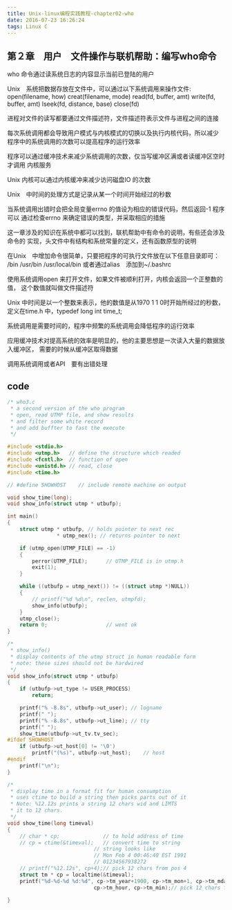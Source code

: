 ```yaml
---
title: Unix-linux编程实践教程-chapter02-who
date: 2016-07-23 16:26:24
tags: Linux C
---
```


## 第２章　用户　文件操作与联机帮助：编写who命令

who 命令通过读系统日志的内容显示当前已登陆的用户

Unix　系统把数据存放在文件中，可以通过以下系统调用来操作文件:
    open(filename, how)
    creat(filename, mode)
    read(fd, buffer, amt)
    write(fd, buffer, amt)
    lseek(fd, distance, base)
    close(fd)

进程对文件的读写都要通过文件描述符，文件描述符表示文件与进程之间的连接

每次系统调用都会导致用户模式与内核模式的切换以及执行内核代码，所以减少
程序中的系统调用的次数可以提高程序的运行效率

程序可以通过缓冲技术来减少系统调用的次数，仅当写缓冲区满或者读缓冲区空时才调用
内核服务

Unix 内核可以通过内核缓冲来减少访问磁盘IO 的次数

Unix　中时间的处理方式是记录从某一个时间开始经过的秒数

当系统调用出错时会把全局变量errno 的值设为相应的错误代码，然后返回-1 程序可以
通过检查errno 来确定错误的类型，并采取相应的措施

这一章涉及的知识在系统中都可以找到，联机帮助中有命令的说明，有些还会涉及命令的
实现，头文件中有结构和系统常量的定义，还有函数原型的说明

在Unix　中增加命令很简单，只要把程序的可执行文件放在以下任意目录即可：
/bin /usr/bin /usr/local/bin   或者通过alias　添加到~/.bashrc

使用系统调用open 来打开文件，如果文件被顺利打开，内核会返回一个正整数的值，
这个数值就叫做文件描述符

Unix 中时间是以一个整数来表示，他的数值是从1970 1 1 0时开始所经过的秒数，
定义在time.h 中，typedef long int time_t;

系统调用是需要时间的，程序中频繁的系统调用会降低程序的运行效率

应用缓冲技术对提高系统的效率是明显的，他的主要思想是一次读入大量的数据放入缓冲区，
需要的时候从缓冲区取得数据

调用系统调用或者API　要有出错处理

## code

``` c
/* who3.c 
 * a second version of the who program
 * open, read UTMP file, and show results
 * and filter some white record
 * and add buffter to fast the execute
 */

#include <stdio.h>
#include <utmp.h>   // define the structure which readed
#include <fcntl.h>  // function of open
#include <unistd.h> // read, close
#include <time.h>

// #define SHOWHOST    // include remote machine on output

void show_time(long);
void show_info(struct utmp * utbufp);

int main()
{
    struct utmp * utbufp, // holds pointer to next rec
                * utmp_nex(); // returns pointer to next

    if (utmp_open(UTMP_FILE) == -1)
    {
        perror(UTMP_FILE);      // UTMP_FILE is in utmp.h
        exit(1);
    }

    while ((utbufp = utmp_next()) != ((struct utmp *)NULL))
    {
        // printf("%d %d\n", reclen, utmpfd);
        show_info(utbufp);
    }
    utmp_close();
    return 0;                   // went ok
}

/* 
 * show_info()
 * display contents of the utmp struct in human readable form
 * note: these sizes should not be hardwired
 */
void show_info(struct utmp * utbufp)
{
    if (utbufp->ut_type != USER_PROCESS)
        return;

    printf("% -8.8s", utbufp->ut_user); // logname
    printf(" ");
    printf("% -8.8s", utbufp->ut_line); // tty
    printf(" ");
    show_time(utbufp->ut_tv.tv_sec);
#ifdef SHOWHOST
    if (utbufp->ut_host[0] != '\0')
        printf("(%s)", utbufp->ut_host);    // host
#endif
    printf("\n");
}

/* 
 * display time in a format fit for human consumption
 * uses ctime to build a string then picks parts out of it
 * Note: %12.12s prints a string 12 chars wid and LIMTS
 * it to 12 chars.
 */
void show_time(long timeval)
{
    // char * cp;              // to hold address of time
    // cp = ctime(&timeval);   // convert time to string
                            // string looks like
                            // Mon Feb 4 00:46:40 EST 1991
                            // 01234567938272
    // printf("%12.12s", cp+4);// pick 12 chars from pos 4
    struct tm * cp = localtime(&timeval);
    printf("%d-%d-%d %d:%d", cp->tm_year+1900, cp->tm_mon+1, cp->tm_mday,
                            cp->tm_hour, cp->tm_min);// pick 12 chars from pos 4
                
}
```

